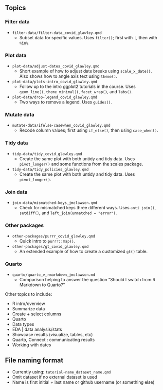 ## Topics 

### Filter data
- `filter-data/filter-data_covid_glawley.qmd`
  - Subset data for specific values. Uses `filter()`; first with `|`, then with `%in%`.

### Plot data
- `plot-data/adjust-dates_covid_glawley.qmd`
    - Short example of how to adjust date breaks using `scale_x_date()`. Also shows how to angle axis text using `theme()`.
- `plot-data/plots-intro_covid_glawley.qmd`
    - Follow up to the intro ggplot2 tutorials in the course. Uses `geom_line()`, `theme_minimal()`, `facet_wrap()`, and `labs()`.
- `plot-data/drop-legend_covid_glawley.qmd`
    - Two ways to remove a legend. Uses `guides()`.

### Mutate data
- `mutate-data/ifelse-casewhen_covid_glawley.qmd`
    - Recode column values; first using `if_else()`, then using `case_when()`.

### Tidy data
- `tidy-data/tidy_covid_glawley.qmd`
    - Create the same plot with both untidy and tidy data. Uses `pivot_longer()` and some functions from the scales package.
- `tidy-data/tidy_policies_glawley.qmd`
    - Create the same plot with both untidy and tidy data. Uses `pivot_longer()`.

### Join data
- `join-data/mismatched-keys_jmclawson.qmd`
    - Check for mismatched keys three different ways. Uses `anti_join()`, `setdiff()`, and `left_join(unmatched = "error")`.

### Other packages
- `other-packages/purrr_covid_glawley.qmd`
    - Quick intro to `purrr::map()`.
- `other-packages/gt_covid_glawley.qmd`
    - An extended example of how to create a customized `gt()` table.

### Quarto
- `quarto/quarto_v_rmarkdown_jmclawson.md`
    - Comparison helping to answer the question "Should I switch from R Markdown to Quarto?"

Other topics to include:
- R intro/overview
- Summarize data
- Create + select columns
- Quarto
- Data types
- EDA | data analysis/stats
- Showcase results (visualize, tables, etc)
- Quarto, Connect : communicating results
- Working with dates

## File naming format
- Currently using: `tutorial-name_dataset_name.qmd`
- Omit dataset if no external dataset is used
- Name is first initial + last name or github username (or something else)

